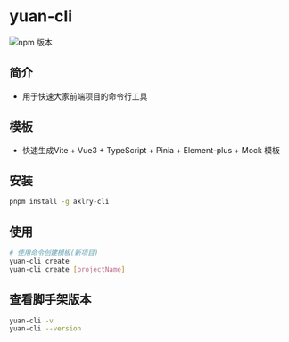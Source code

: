 # yuan-cli

![npm 版本](https://img.shields.io/badge/yuan-cli_v0.0.1-green)

## 简介

- 用于快速大家前端项目的命令行工具

## 模板

- 快速生成Vite + Vue3 + TypeScript + Pinia + Element-plus + Mock 模板

## 安装

```bash
pnpm install -g aklry-cli
```

## 使用

```bash
# 使用命令创建模板(新项目)
yuan-cli create
yuan-cli create [projectName]
```

## 查看脚手架版本

```bash
yuan-cli -v
yuan-cli --version
```
